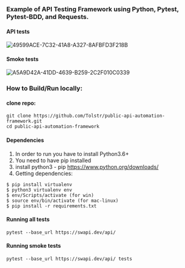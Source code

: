 ### Example of API Testing Framework using Python, Pytest, Pytest-BDD, and Requests.

#### API tests
![49599ACE-7C32-41A8-A327-8AFBFD3F218B](https://user-images.githubusercontent.com/10586980/129997542-7facdc6a-d2bb-44a2-beea-b5b7f106fcaa.GIF)

#### Smoke tests
![A5A9D42A-41DD-4639-B259-2C2F010C0339](https://user-images.githubusercontent.com/10586980/129998533-e9cc6145-4e21-48cc-9ce4-1cb4f7c27a72.GIF)


### How to Build/Run locally:
#### clone repo:
```
git clone https://github.com/Tolstr/public-api-automation-framework.git
cd public-api-automation-framework
```
#### Dependencies 
1. In order to run you have to install Python3.6+
2. You need to have pip installed
3. install python3 - pip  https://www.python.org/downloads/
4. Getting dependencies:
```
$ pip install virtualenv
$ python3 virtualenv env
$ env/Scripts/activate (for win)
$ source env/bin/activate (for mac-linux)
$ pip install -r requirements.txt
```
#### Running all tests
```
pytest --base_url https://swapi.dev/api/

```
#### Running smoke tests
```
pytest --base_url https://swapi.dev/api/ tests

```
